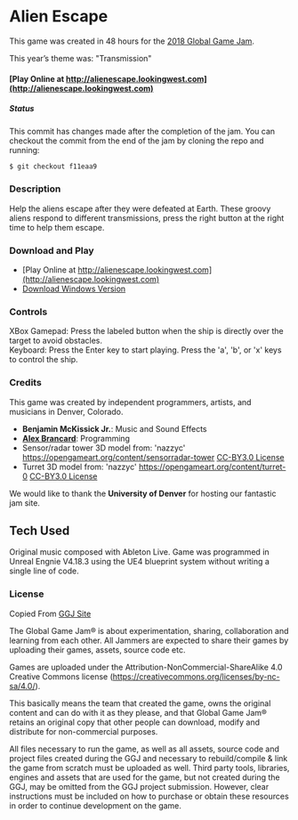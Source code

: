# Alien Escape
This game was created in 48 hours for the [2018 Global Game Jam](https://globalgamejam.org/2018/games/alien-escape-3).

This year’s theme was: "Transmission"

#### [Play Online at http://alienescape.lookingwest.com](http://alienescape.lookingwest.com)

##### Status
This commit has changes made after the completion of the jam. You can checkout the commit from the end of the jam by cloning the repo and running:
```sh
$ git checkout f11eaa9
```

### Description

Help the aliens escape after they were defeated at Earth. These groovy aliens respond to different transmissions, press the right button at the right time to help them escape.

### Download and Play

- [Play Online at http://alienescape.lookingwest.com](http://alienescape.lookingwest.com)
- [Download Windows Version](http://alienescape.lookingwest.com/GGJ2018AlienEscapeWINDOWS64_new.zip)

### Controls

XBox Gamepad: Press the labeled button when the ship is directly over the target to avoid obstacles.  
Keyboard: Press the Enter key to start playing. Press the 'a', 'b', or 'x' keys to control the ship.

### Credits
This game was created by independent programmers, artists, and musicians in Denver, Colorado.

- **Benjamin McKissick Jr.**: Music and Sound Effects
- **[Alex Brancard](http://lookingwestapps.com)**: Programming
- Sensor/radar tower 3D model from: 'nazzyc' https://opengameart.org/content/sensorradar-tower [CC-BY3.0 License](https://creativecommons.org/licenses/by/3.0/)
- Turret 3D model from: 'nazzyc' https://opengameart.org/content/turret-0 [CC-BY3.0 License](https://creativecommons.org/licenses/by/3.0/)

We would like to thank the **University of Denver** for hosting our fantastic jam site.

## Tech Used
Original music composed with Ableton Live. Game was programmed in Unreal Engnie V4.18.3 using the UE4 blueprint system without writing a single line of code.

### License
Copied From [GGJ Site](http://globalgamejam.org/legal-policies)

The Global Game Jam® is about experimentation, sharing, collaboration and learning from each other. All Jammers are expected to share their games by uploading their games, assets, source code etc.

Games are uploaded under the Attribution-NonCommercial-ShareAlike 4.0 Creative Commons license (https://creativecommons.org/licenses/by-nc-sa/4.0/).

This basically means the team that created the game, owns the original content and can do with it as they please, and that Global Game Jam® retains an original copy that other people can download, modify and distribute for non-commercial purposes.

All files necessary to run the game, as well as all assets, source code and project files created during the GGJ and necessary to rebuild/compile & link the game from scratch must be uploaded as well. Third party tools, libraries, engines and assets that are used for the game, but not created during the GGJ, may be omitted from the GGJ project submission. However, clear instructions must be included on how to purchase or obtain these resources in order to continue development on the game.
